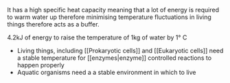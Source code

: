 It has a high specific heat capacity meaning that a lot of energy is required to warm water up therefore minimising temperature fluctuations in living things therefore acts as a buffer.

4.2kJ of energy to raise the temperature of 1kg of water by 1° C

+ Living things, including [[Prokaryotic cells]] and [[Eukaryotic cells]] need a stable temperature for [[enzymes|enzyme]] controlled reactions to happen properly
+ Aquatic organisms need a a stable environment in which to live